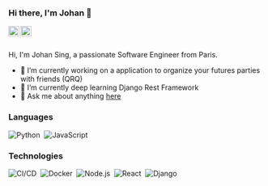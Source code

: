 ### Hi there, I'm Johan 👋

<a href="https://twitter.com/johansingainy">
  <img align="left" alt="Johan Sing | Twitter" width="21px" src="https://upload.wikimedia.org/wikipedia/fr/thumb/c/c8/Twitter_Bird.svg/1259px-Twitter_Bird.svg.png" />
</a>
<a href="https://www.linkedin.com/in/johan-singainy-moutiapin/">
  <img align="left" alt="Johan Sing | Linkedin" width="21px" src="https://image.flaticon.com/icons/png/512/174/174857.png" />
</a>

<br />
<br />

Hi, I'm Johan Sing, a passionate Software Engineer from Paris.

- 🔭&nbsp;I’m currently working on a application to organize your futures parties with friends (QRQ)
- 🌱&nbsp;I’m currently deep learning Django Rest Framework
- 💬&nbsp;Ask me about anything [here](https://github.com/johansing/johansing/issues)

### Languages

![Python](https://img.shields.io/badge/-Python-000?&logo=python)&nbsp;
![JavaScript](https://img.shields.io/badge/-JavaScript-000?&logo=JavaScript&logoColor=ddc508)&nbsp;

### Technologies

![CI/CD](https://img.shields.io/badge/-CI%2FCD-000?&logo=CircleCI&logoColor=888)&nbsp;
![Docker](https://img.shields.io/badge/-Docker-000?&logo=Docker)&nbsp;
![Node.js](https://img.shields.io/badge/-Node.js-000?&logo=node.js)&nbsp;
![React](https://img.shields.io/badge/-React-000?&logo=React)&nbsp;
![Django](https://img.shields.io/badge/-Django-05122A?style=flat&logo=django&logoColor=092E20)&nbsp;

